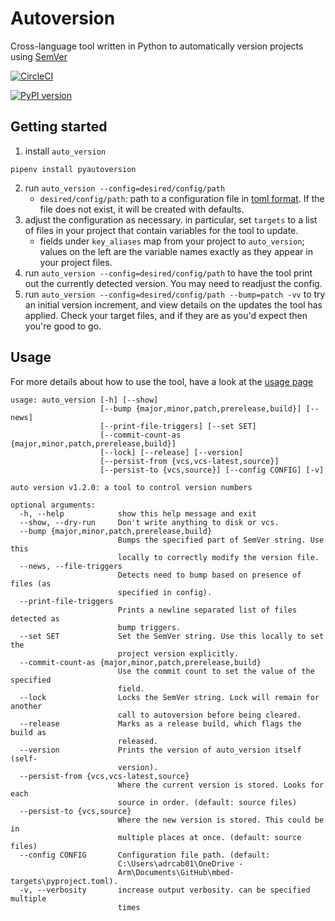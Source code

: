 # Autoversion
Cross-language tool written in Python to automatically version projects using [SemVer](https://semver.org/)

[![CircleCI](https://circleci.com/gh/ARMmbed/autoversion.svg?style=svg&circle-token=dd9ec017be37f9b5f0a5b9a785c55c53fcd578c7)](https://circleci.com/gh/ARMmbed/autoversion)


[![PyPI version](https://badge.fury.io/py/pyautoversion.svg)](https://badge.fury.io/py/pyautoversion)



## Getting started
1. install `auto_version`
```
pipenv install pyautoversion
```
2. run `auto_version --config=desired/config/path`
    - `desired/config/path`: path to a configuration file in [toml format](https://github.com/toml-lang/toml).
      If the file does not exist, it will be created with defaults.
3. adjust the configuration as necessary. in particular, set `targets` to a list of
files in your project that contain variables for the tool to update.
    - fields under `key_aliases` map from your project to `auto_version`;
values on the left are the variable names exactly as they appear in your project files.
4. run `auto_version --config=desired/config/path` to have the tool print out
the currently detected version. You may need to readjust the config.
5. run `auto_version --config=desired/config/path --bump=patch -vv` to try an initial
version increment, and view details on the updates the tool has applied.
Check your target files, and if they are as you'd expect then you're good to go.


## Usage
For more details about how to use the tool, have a look at the [usage page](./USAGE.md)

```
usage: auto_version [-h] [--show]
                    [--bump {major,minor,patch,prerelease,build}] [--news]
                    [--print-file-triggers] [--set SET]
                    [--commit-count-as {major,minor,patch,prerelease,build}]
                    [--lock] [--release] [--version]
                    [--persist-from {vcs,vcs-latest,source}]
                    [--persist-to {vcs,source}] [--config CONFIG] [-v]

auto version v1.2.0: a tool to control version numbers

optional arguments:
  -h, --help            show this help message and exit
  --show, --dry-run     Don't write anything to disk or vcs.
  --bump {major,minor,patch,prerelease,build}
                        Bumps the specified part of SemVer string. Use this
                        locally to correctly modify the version file.
  --news, --file-triggers
                        Detects need to bump based on presence of files (as
                        specified in config).
  --print-file-triggers
                        Prints a newline separated list of files detected as
                        bump triggers.
  --set SET             Set the SemVer string. Use this locally to set the
                        project version explicitly.
  --commit-count-as {major,minor,patch,prerelease,build}
                        Use the commit count to set the value of the specified
                        field.
  --lock                Locks the SemVer string. Lock will remain for another
                        call to autoversion before being cleared.
  --release             Marks as a release build, which flags the build as
                        released.
  --version             Prints the version of auto_version itself (self-
                        version).
  --persist-from {vcs,vcs-latest,source}
                        Where the current version is stored. Looks for each
                        source in order. (default: source files)
  --persist-to {vcs,source}
                        Where the new version is stored. This could be in
                        multiple places at once. (default: source files)
  --config CONFIG       Configuration file path. (default:
                        C:\Users\adrcab01\OneDrive -
                        Arm\Documents\GitHub\mbed-targets\pyproject.toml).
  -v, --verbosity       increase output verbosity. can be specified multiple
                        times
```
